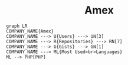 <h1 align="center">Amex</h1>

```mermaid
graph LR
COMPANY_NAME{Amex}
COMPANY_NAME ---> U{Users} ---> UN[3]
COMPANY_NAME ---> R{Repositories} ---> RN[7]
COMPANY_NAME ---> G{Gists} ---> GN[1]
COMPANY_NAME ---> ML{Most Used<br>Languages}
ML --> PHP[PHP]
```
